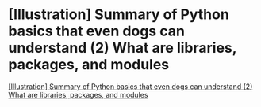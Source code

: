 # [Illustration] Summary of Python basics that even dogs can understand (2) What are libraries, packages, and modules
[[Illustration] Summary of Python basics that even dogs can understand (2) What are libraries, packages, and modules](https://aiwithcloud.com/2022/09/19/illustration_summary_of_python_basics_that_even_dogs_can_understand_2_what_are_libraries_packages_and_modules/)